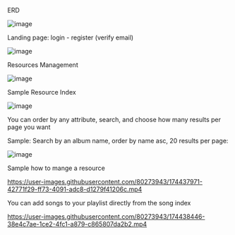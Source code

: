 ERD

![image](https://user-images.githubusercontent.com/80273943/174436082-892c334a-dca5-44bc-88f7-f20551371867.png)





Landing page: login - register (verify email)

![image](https://user-images.githubusercontent.com/80273943/174435486-50abe0c3-aa0e-4d01-8f48-7f2307a89633.png)

Resources Management

![image](https://user-images.githubusercontent.com/80273943/174436203-0d525191-adbe-44ca-a393-1cafc977f0f2.png)

Sample Resource Index

![image](https://user-images.githubusercontent.com/80273943/174436403-86f49f9e-50ec-48bc-9b85-c42e3dd97171.png)

You can order by any attribute, search, and choose how many results per page you want

Sample: Search by an album name, order by name asc, 20 results per page:

![image](https://user-images.githubusercontent.com/80273943/174436667-409ddde9-3c4b-4d3e-b88c-8a1521efffbf.png)


Sample how to mange a resource

https://user-images.githubusercontent.com/80273943/174437971-42771f29-ff73-4091-adc8-d1279f41206c.mp4

You can add songs to your playlist directly from the song index

https://user-images.githubusercontent.com/80273943/174438446-38e4c7ae-1ce2-4fc1-a879-c865807da2b2.mp4




